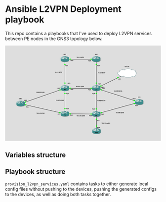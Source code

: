 # Ansible L2VPN Deployment playbook

This repo contains a playbooks that I've used to deploy L2VPN services between PE nodes in the GNS3 topology below.

!["GNS3 MPLS L3VPN topology"](images/topology.png)

## Variables structure



## Playbook structure

`provision_l2vpn_services.yaml` contains tasks to either generate local config files without pushing to the devices, pushing the generated configs to the devices, as well as doing both tasks together.